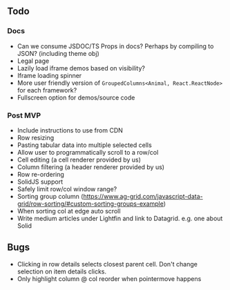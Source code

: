 ## Todo

### Docs

- Can we consume JSDOC/TS Props in docs? Perhaps by compiling to JSON? (including theme obj)
- Legal page
- Lazily load iframe demos based on visibility?
- Iframe loading spinner
- More user friendly version of `GroupedColumns<Animal, React.ReactNode>` for each framework?
- Fullscreen option for demos/source code

### Post MVP

- Include instructions to use from CDN
- Row resizing
- Pasting tabular data into multiple selected cells
- Allow user to programmatically scroll to a row/col
- Cell editing (a cell renderer provided by us)
- Column filtering (a header renderer provided by us)
- Row re-ordering
- SolidJS support
- Safely limit row/col window range?
- Sorting group column (https://www.ag-grid.com/javascript-data-grid/row-sorting/#custom-sorting-groups-example)
- When sorting col at edge auto scroll
- Write medium articles under Lightfin and link to Datagrid. e.g. one about Solid

## Bugs

- Clicking in row details selects closest parent cell. Don't change selection on item details clicks.
- Only highlight column @ col reorder when pointermove happens

